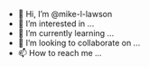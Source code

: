 - 👋 Hi, I’m @mike-l-lawson
- 👀 I’m interested in ...
- 🌱 I’m currently learning ...
- 💞️ I’m looking to collaborate on ...
- 📫 How to reach me ...

<!---
mike-l-lawson/mike-l-lawson is a ✨ special ✨ repository because its `README.md` (this file) appears on your GitHub profile.
You can click the Preview link to take a look at your changes.
--->
